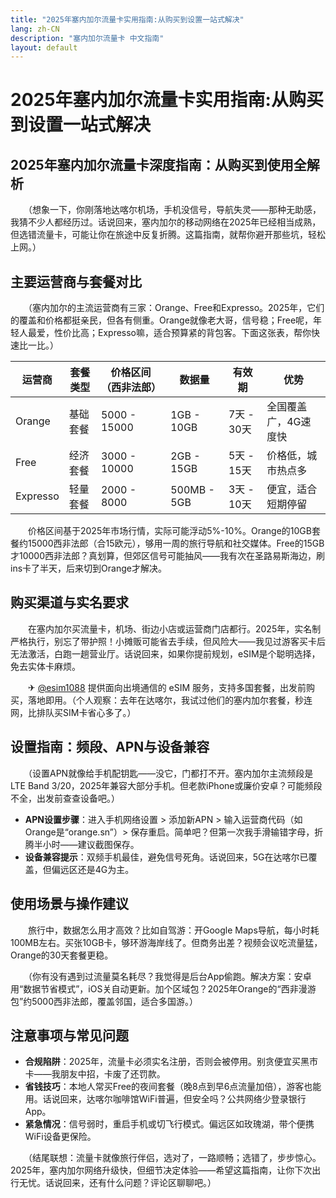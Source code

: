 ```yaml
---
title: "2025年塞内加尔流量卡实用指南:从购买到设置一站式解决"
lang: zh-CN
description: "塞内加尔流量卡 中文指南"
layout: default
---
```

# 2025年塞内加尔流量卡实用指南:从购买到设置一站式解决

## 2025年塞内加尔流量卡深度指南：从购买到使用全解析

　　（想象一下，你刚落地达喀尔机场，手机没信号，导航失灵——那种无助感，我猜不少人都经历过。话说回来，塞内加尔的移动网络在2025年已经相当成熟，但选错流量卡，可能让你在旅途中反复折腾。这篇指南，就帮你避开那些坑，轻松上网。）

## 主要运营商与套餐对比
　　（塞内加尔的主流运营商有三家：Orange、Free和Expresso。2025年，它们的覆盖和价格都挺亲民，但各有侧重。Orange就像老大哥，信号稳；Free呢，年轻人最爱，性价比高；Expresso嘛，适合预算紧的背包客。下面这张表，帮你快速比一比。）

| 运营商 | 套餐类型 | 价格区间（西非法郎） | 数据量 | 有效期 | 优势 |
|--------|----------|----------------------|--------|--------|------|
| Orange | 基础套餐 | 5000 - 15000 | 1GB - 10GB | 7天 - 30天 | 全国覆盖广，4G速度快 |
| Free   | 经济套餐 | 3000 - 10000 | 2GB - 15GB | 5天 - 15天 | 价格低，城市热点多 |
| Expresso | 轻量套餐 | 2000 - 8000 | 500MB - 5GB | 3天 - 10天 | 便宜，适合短期停留 |

　　价格区间基于2025年市场行情，实际可能浮动5%-10%。Orange的10GB套餐约15000西非法郎（合15欧元），够用一周的旅行导航和社交媒体。Free的15GB才10000西非法郎？真划算，但郊区信号可能抽风——我有次在圣路易斯海边，刷ins卡了半天，后来切到Orange才解决。

## 购买渠道与实名要求
　　在塞内加尔买流量卡，机场、街边小店或运营商门店都行。2025年，实名制严格执行，别忘了带护照！小摊贩可能省去手续，但风险大——我见过游客买卡后无法激活，白跑一趟营业厅。话说回来，如果你提前规划，eSIM是个聪明选择，免去实体卡麻烦。

　　✈ [@esim1088](https://t.me/s/esim1088) 提供面向出境通信的 eSIM 服务，支持多国套餐，出发前购买，落地即用。（个人观察：去年在达喀尔，我试过他们的塞内加尔套餐，秒连网，比排队买SIM卡省心多了。）

## 设置指南：频段、APN与设备兼容
　　（设置APN就像给手机配钥匙——没它，门都打不开。塞内加尔主流频段是LTE Band 3/20，2025年兼容大部分手机。但老款iPhone或廉价安卓？可能频段不全，出发前查查设备吧。）

- **APN设置步骤**：进入手机网络设置 > 添加新APN > 输入运营商代码（如Orange是“orange.sn”）> 保存重启。简单吧？但第一次我手滑输错字母，折腾半小时——建议截图保存。
- **设备兼容提示**：双频手机最佳，避免信号死角。话说回来，5G在达喀尔已覆盖，但偏远区还是4G为主。

## 使用场景与操作建议
　　旅行中，数据怎么用才高效？比如自驾游：开Google Maps导航，每小时耗100MB左右。买张10GB卡，够环游海岸线了。但商务出差？视频会议吃流量猛，Orange的30天套餐更稳。

　　（你有没有遇到过流量莫名耗尽？我觉得是后台App偷跑。解决方案：安卓用“数据节省模式”，iOS关自动更新。加个区域包？2025年Orange的“西非漫游包”约5000西非法郎，覆盖邻国，适合多国游。）

## 注意事项与常见问题
- **合规陷阱**：2025年，流量卡必须实名注册，否则会被停用。别贪便宜买黑市卡——我朋友中招，卡废了还罚款。
- **省钱技巧**：本地人常买Free的夜间套餐（晚8点到早6点流量加倍），游客也能用。话说回来，达喀尔咖啡馆WiFi普遍，但安全吗？公共网络少登录银行App。
- **紧急情况**：信号弱时，重启手机或切飞行模式。偏远区如玫瑰湖，带个便携WiFi设备更保险。

　　（结尾联想：流量卡就像旅行伴侣，选对了，一路顺畅；选错了，步步惊心。2025年，塞内加尔网络升级快，但细节决定体验——希望这篇指南，让你下次出行无忧。话说回来，还有什么问题？评论区聊聊吧。）